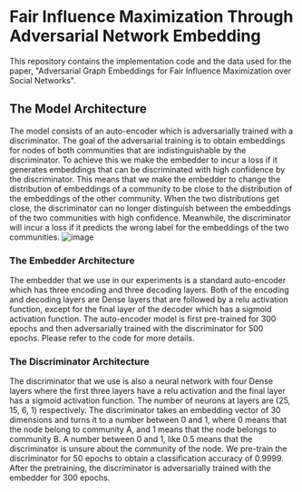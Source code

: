 # Fair Influence Maximization Through Adversarial Network Embedding

This repository contains the implementation code and the data used for the paper, "Adversarial Graph Embeddings for Fair Influence Maximization over Social Networks". 

## The Model Architecture
The model consists of an auto-encoder which is adversarially trained with a discriminator. The goal of the adversarial training is to obtain embeddings for nodes of both communities that are indistinguishable by the discriminator. To achieve this we make the
embedder to incur a loss if it generates embeddings that can be discriminated with high confidence by the discriminator. This
means that we make the embedder to change the distribution of embeddings of a community to be close to the distribution of the embeddings of the other community. When the two distributions get close, the discriminator can no longer distinguish between the embeddings of the two communities with high confidence. Meanwhile, the discriminator will incur a loss if it predicts the wrong label for the embeddings
of the two communities. 
![image](https://user-images.githubusercontent.com/35867461/77394182-d0c05400-6df2-11ea-8d54-8a7167d23753.png)
### The Embedder Architecture
The embedder that we use in our experiments is a standard auto-encoder which has three encoding and three decoding layers. Both of the encoding and decoding layers are Dense layers that are followed by a relu activation function, except for the final layer of the decoder which has a sigmoid activation function.  The auto-encoder model is first pre-trained for 300 epochs and then adversarially trained with the discriminator for 500 epochs. Please refer to the code for more details.

### The Discriminator Architecture
The discriminator that we use is also a neural network with four Dense layers where the first three layers have a relu activation and the final layer has a sigmoid activation function. The number of neurons at layers are (25, 15, 6, 1) respectively. The discriminator takes an embedding vector of 30 dimensions and turns it to a number between 0 and 1, where 0 means that the node belong to community A, and 1 means that the node belongs to community B. A number between 0 and 1, like 0.5 means that the discriminator is unsure about the community of the node. We pre-train the discriminator for 50 epochs to obtain a classification accuracy of 0.9999. After the pretraining, the discriminator is adversarially trained with the embedder for 300 epochs.
